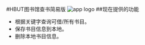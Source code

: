 #HBUT图书馆查书简易版
![app logo](/Libaray-new/app/src/main/res/drawable-mdpi/lib.png)
##现在提供的功能
* 根据关键字查询可借/所有书目。
* 保存书目信息到本地。
* 删除本地书目信息。
